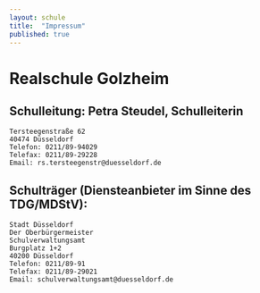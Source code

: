 ```yaml
---
layout: schule
title:  "Impressum"
published: true
---
```


# Realschule Golzheim

## Schulleitung: Petra Steudel, Schulleiterin

	Tersteegenstraße 62
	40474 Düsseldorf
	Telefon: 0211/89-94029
	Telefax: 0211/89-29228
	Email: rs.tersteegenstr@duesseldorf.de

## Schulträger (Diensteanbieter im Sinne des TDG/MDStV):

	Stadt Düsseldorf
	Der Oberbürgermeister
	Schulverwaltungsamt
	Burgplatz 1+2
	40200 Düsseldorf
	Telefon: 0211/89-91
	Telefax: 0211/89-29021
	Email: schulverwaltungsamt@duesseldorf.de
